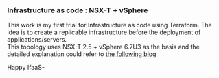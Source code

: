 ### Infrastructure as code : NSX-T + vSphere
This work is my first trial for Infrastructure as code using Terraform. The idea is to create a replicable infrastructure before the deployment of applications/servers. <br>
This topology uses NSX-T 2.5 + vSphere 6.7U3 as the basis and the detailed explanation could refer to [the following blog](https://medium.com/%E8%BC%95%E9%AC%86%E5%B0%8F%E5%93%81-pks%E8%88%87k8s%E7%9A%84%E9%BB%9E%E6%BB%B4/infrastructure-as-code-%E6%95%99%E5%AD%B8-i-%E7%B0%A1%E6%98%93%E7%B6%B2%E8%B7%AF%E6%8B%93%E5%A2%A3%E6%9E%B6%E8%A8%AD-336a3ced16b6)
<br>

Happy IfaaS~ 